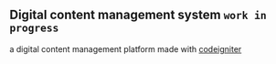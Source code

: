 ## Digital content management system `work in progress`
a digital content management platform made with 
[codeigniter](https://www.google.com/search?q=codeigniter)